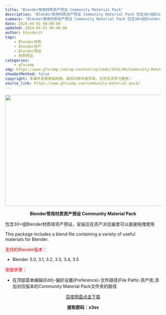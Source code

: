 ```yaml
---
title: "Blender常用材质资产预设 Community Material Pack"
description: "Blender常用材质资产预设 Community Material Pack 包含30+组Blender材质球资产预设，安装后在资产浏览器里可以直接拖拽使用 This package include..."
summary: "Blender常用材质资产预设 Community Material Pack 包含30+组Blender材质球资产预设，安装后在资产浏览器里可以直接拖拽使用 This package include..."
date: 2024-04-01 00:00:00
updated: 2024-04-01 00:00:00
author: blenderit
tags: 
    - Blender材质
    - Blender资产
    - Blender预设
    - 材质预设
categories:
    - gfxcamp
img: https://www.gfxcamp.com/wp-content/uploads/2024/04/Community-Material-Pack.jpg
showGetMethod: false
copyright: 本插件资源来自网络，版权归原作者所有，仅供交流学习使用！
source_link: https://www.gfxcamp.com/community-material-pack/
---
```

<div><p><img decoding="async" class="aligncenter size-full wp-image-120602" src="https://www.gfxcamp.com/wp-content/uploads/2024/04/Community-Material-Pack.jpg" data-src="https://www.gfxcamp.com/wp-content/uploads/2024/04/Community-Material-Pack.jpg" alt="" width="640" height="360" data-srcset="https://www.gfxcamp.com/wp-content/uploads/2024/04/Community-Material-Pack.jpg 640w, https://www.gfxcamp.com/wp-content/uploads/2024/04/Community-Material-Pack-150x84.jpg 150w" data-sizes="(max-width: 640px) 100vw, 640px"></p><p style="text-align: center;"><strong>Blender常用材质资产预设 Community Material Pack</strong></p><p>包含30+组Blender材质球资产预设，安装后在资产浏览器里可以直接拖拽使用</p><p>This package includes a blend file containing a variety of useful materials for Blender.</p><p style="text-align: left;"><span style="color: #ff0000;">支持的Blender版本：</span></p><ul>
<li style="text-align: left;">Blender 3.0, 3.1, 3.2, 3.3, 3.4, 3.5</li>
</ul><p style="text-align: left;"><span style="color: #ff0000;">安装步骤：</span></p><ul>
<li>在顶部菜单编辑(Edit)-偏好设置(Preference)-文件路径(File Path)-资产库,添加对应版本的Community Material Pack文件夹的路径</li>
</ul><p style="text-align: center;"><a class="maxbutton-3 maxbutton maxbutton-baidu" target="_blank" rel="noopener" href="https://pan.baidu.com/s/1G7iCs5-Shw96R7NAHoqAVA?pwd=x3sv"><span class="mb-text">百度网盘点击下载</span></a></p><p style="text-align: center;"><strong>提取密码：x3sv</strong></p></div>